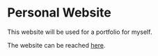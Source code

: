 # Personal Website

This website will be used for a portfolio for myself.

The website can be reached [here](https://joepro25.github.io/).
